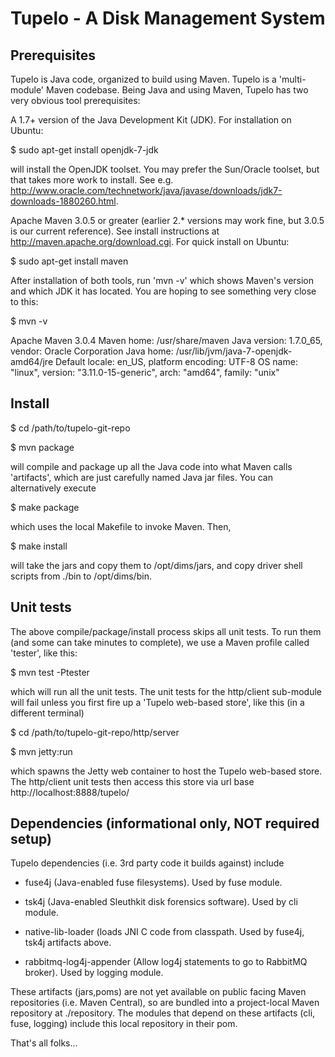 Tupelo - A Disk Management System
=================================

Prerequisites
-------------

Tupelo is Java code, organized to build using Maven.  Tupelo is a
'multi-module' Maven codebase.  Being Java and using Maven, Tupelo has
two very obvious tool prerequisites:

A 1.7+ version of the Java Development Kit (JDK).  For installation on Ubuntu:

$ sudo apt-get install openjdk-7-jdk

will install the OpenJDK toolset.  You may prefer the Sun/Oracle
toolset, but that takes more work to install. See
e.g. http://www.oracle.com/technetwork/java/javase/downloads/jdk7-downloads-1880260.html.

Apache Maven 3.0.5 or greater (earlier 2.* versions may work fine, but
3.0.5 is our current reference). See install instructions at
http://maven.apache.org/download.cgi.  For quick install on Ubuntu:

$ sudo apt-get install maven

After installation of both tools, run 'mvn -v' which shows Maven's
version and which JDK it has located.  You are hoping to see something
very close to this:

$ mvn -v

Apache Maven 3.0.4
Maven home: /usr/share/maven
Java version: 1.7.0_65, vendor: Oracle Corporation
Java home: /usr/lib/jvm/java-7-openjdk-amd64/jre
Default locale: en_US, platform encoding: UTF-8
OS name: "linux", version: "3.11.0-15-generic", arch: "amd64", family: "unix"

Install
-------

$ cd /path/to/tupelo-git-repo

$ mvn package

will compile and package up all the Java code into what Maven calls
'artifacts', which are just carefully named Java jar files.  You can
alternatively execute

$ make package

which uses the local Makefile to invoke Maven. Then, 

$ make install

will take the jars and copy them to /opt/dims/jars, and copy driver
shell scripts from ./bin to /opt/dims/bin.

Unit tests
----------

The above compile/package/install process skips all unit tests.  To
run them (and some can take minutes to complete), we use a Maven
profile called 'tester', like this:

$ mvn test -Ptester

which will run all the unit tests.  The unit tests for the http/client
sub-module will fail unless you first fire up a 'Tupelo web-based
store', like this (in a different terminal)

$ cd /path/to/tupelo-git-repo/http/server

$ mvn jetty:run

which spawns the Jetty web container to host the Tupelo web-based
store.  The http/client unit tests then access this store via
url base http://localhost:8888/tupelo/

Dependencies (informational only, NOT required setup)
----------------------------------------------------

Tupelo dependencies (i.e. 3rd party code it builds against) include 

* fuse4j (Java-enabled fuse filesystems).  Used by fuse module.

* tsk4j (Java-enabled Sleuthkit disk forensics software).  Used by cli module.

* native-lib-loader (loads JNI C code from classpath. Used by
  fuse4j, tsk4j artifacts above.

* rabbitmq-log4j-appender (Allow log4j statements to go to RabbitMQ broker).
  Used by logging module.

These artifacts (jars,poms) are not yet available on public facing
Maven repositories (i.e. Maven Central), so are bundled into a
project-local Maven repository at ./repository.  The modules that
depend on these artifacts (cli, fuse, logging) include this local repository
in their pom.

That's all folks...



